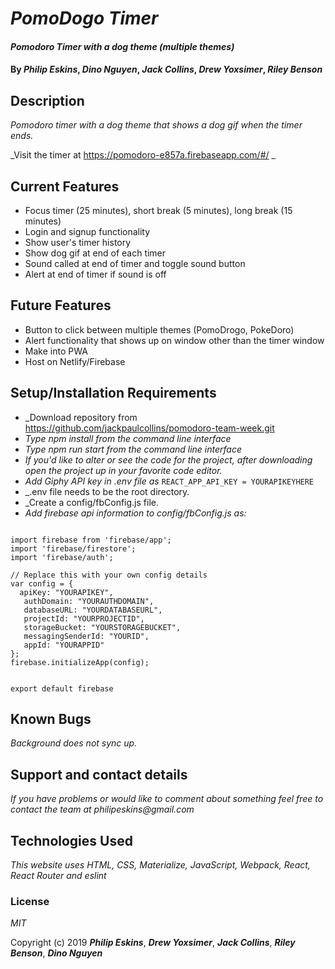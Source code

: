 # _PomoDogo Timer_

#### _Pomodoro Timer with a dog theme (multiple themes)_

#### By _**Philip Eskins**_, _**Dino Nguyen**_, _**Jack Collins**_, _**Drew Yoxsimer**_, _**Riley Benson**_

## Description

_Pomodoro timer with a dog theme that shows a dog gif when the timer ends._

_Visit the timer at https://pomodoro-e857a.firebaseapp.com/#/ _ 

## Current Features
* Focus timer (25 minutes), short break (5 minutes), long break (15 minutes)
* Login and signup functionality
* Show user's timer history
* Show dog gif at end of each timer
* Sound called at end of timer and toggle sound button
* Alert at end of timer if sound is off

## Future Features
* Button to click between multiple themes (PomoDrogo, PokeDoro)
* Alert functionality that shows up on window other than the timer window
* Make into PWA
* Host on Netlify/Firebase

## Setup/Installation Requirements

* _Download repository from https://github.com/jackpaulcollins/pomodoro-team-week.git
* _Type npm install from the command line interface_
* _Type npm run start from the command line interface_
* _If you'd like to alter or see the code for the project, after downloading open the project up in your favorite code editor._
* _Add Giphy API key in .env file as_ ``` REACT_APP_API_KEY = YOURAPIKEYHERE ```
* _.env file needs to be the root directory.
* _Create a config/fbConfig.js file.
* _Add firebase api information to config/fbConfig.js as:_

```

import firebase from 'firebase/app';
import 'firebase/firestore';
import 'firebase/auth';

// Replace this with your own config details
var config = {
  apiKey: "YOURAPIKEY",
   authDomain: "YOURAUTHDOMAIN",
   databaseURL: "YOURDATABASEURL",
   projectId: "YOURPROJECTID",
   storageBucket: "YOURSTORAGEBUCKET",
   messagingSenderId: "YOURID",
   appId: "YOURAPPID"
};
firebase.initializeApp(config);


export default firebase
```
## Known Bugs

_Background does not sync up._

## Support and contact details

_If you have problems or would like to comment about something feel free to contact the team at philipeskins@gmail.com_

## Technologies Used

_This website uses HTML, CSS, Materialize, JavaScript, Webpack, React, React Router and eslint_


### License

*MIT*

Copyright (c) 2019 **_Philip Eskins_**, **_Drew Yoxsimer_**, **_Jack Collins_**, **_Riley Benson_**, **_Dino Nguyen_**
